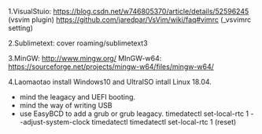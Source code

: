 1.VisualStuio:
	https://blog.csdn.net/w746805370/article/details/52596245 (vsvim plugin)
	https://github.com/jaredpar/VsVim/wiki/faq#vimrc (_vsvimrc setting)

2.Sublimetext: cover roaming/sublimetext3

3.MinGW: http://www.mingw.org/
  MInGW-w64: https://sourceforge.net/projects/mingw-w64/files/mingw-w64/

4.Laomaotao install Windows10 and UltraISO intall Linux 18.04.
+ mind the leagacy and UEFI booting. 
+ mind the way of writing USB
+ use EasyBCD to add a grub or grub leagacy.
timedatectl set-local-rtc 1 --adjust-system-clock
timedatectl
timedatectl set-local-rtc 1 (reset)